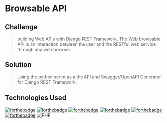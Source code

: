 # Browsable API

## Challenge
>  building Web APIs with Django REST Framework. The Web browsable API is an interaction between the user and the RESTful web service through any web browser. 

## Solution
> Using the python script as a the API and Swagger/OpenAPI Generator for Django REST Framework.


## Technologies Used
[![forthebadge](https://forthebadge.com/images/badges/uses-git.svg)](https://forthebadge.com)
[![forthebadge](https://forthebadge.com/images/badges/made-with-python.svg)](https://forthebadge.com)
[![forthebadge](https://forthebadge.com/images/badges/built-by-developers.svg)](https://forthebadge.com)
[![forthebadge](https://forthebadge.com/images/badges/ctrl-c-ctrl-v.svg)](https://forthebadge.com)
[![forthebadge](https://forthebadge.com/images/badges/powered-by-black-magic.svg)](https://forthebadge.com)
[![forthebadge](https://forthebadge.com/images/badges/powered-by-overtime.svg)](https://forthebadge.com)
<img alt="PHP" src="https://img.shields.io/badge/django-%23777BB4.svg?&style=for-the-badge&logo=django&logoColor=white"/>
